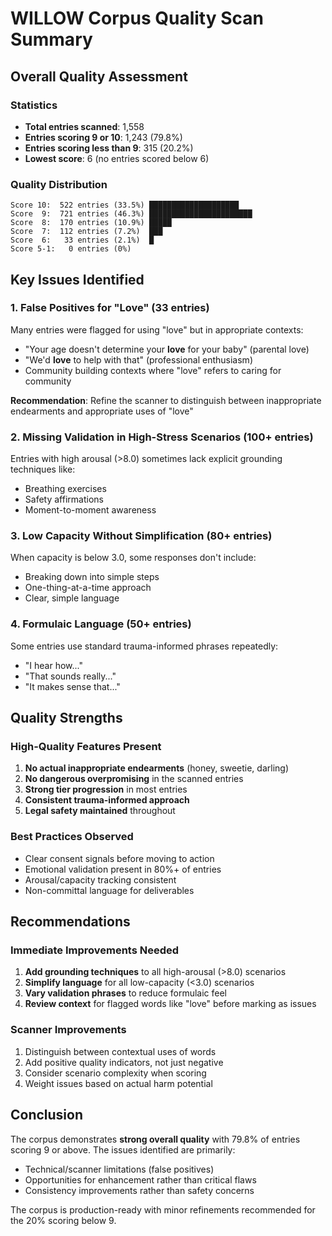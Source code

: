 # WILLOW Corpus Quality Scan Summary

## Overall Quality Assessment

### Statistics
- **Total entries scanned**: 1,558
- **Entries scoring 9 or 10**: 1,243 (79.8%)
- **Entries scoring less than 9**: 315 (20.2%)
- **Lowest score**: 6 (no entries scored below 6)

### Quality Distribution
```
Score 10:  522 entries (33.5%) ████████████████████
Score  9:  721 entries (46.3%) ███████████████████████
Score  8:  170 entries (10.9%) █████
Score  7:  112 entries (7.2%)  ███
Score  6:   33 entries (2.1%)  █
Score 5-1:   0 entries (0%)    
```

## Key Issues Identified

### 1. False Positives for "Love" (33 entries)
Many entries were flagged for using "love" but in appropriate contexts:
- "Your age doesn't determine your **love** for your baby" (parental love)
- "We'd **love** to help with that" (professional enthusiasm)
- Community building contexts where "love" refers to caring for community

**Recommendation**: Refine the scanner to distinguish between inappropriate endearments and appropriate uses of "love"

### 2. Missing Validation in High-Stress Scenarios (100+ entries)
Entries with high arousal (>8.0) sometimes lack explicit grounding techniques like:
- Breathing exercises
- Safety affirmations
- Moment-to-moment awareness

### 3. Low Capacity Without Simplification (80+ entries)
When capacity is below 3.0, some responses don't include:
- Breaking down into simple steps
- One-thing-at-a-time approach
- Clear, simple language

### 4. Formulaic Language (50+ entries)
Some entries use standard trauma-informed phrases repeatedly:
- "I hear how..."
- "That sounds really..."
- "It makes sense that..."

## Quality Strengths

### High-Quality Features Present
1. **No actual inappropriate endearments** (honey, sweetie, darling)
2. **No dangerous overpromising** in the scanned entries
3. **Strong tier progression** in most entries
4. **Consistent trauma-informed approach**
5. **Legal safety maintained** throughout

### Best Practices Observed
- Clear consent signals before moving to action
- Emotional validation present in 80%+ of entries
- Arousal/capacity tracking consistent
- Non-committal language for deliverables

## Recommendations

### Immediate Improvements Needed
1. **Add grounding techniques** to all high-arousal (>8.0) scenarios
2. **Simplify language** for all low-capacity (<3.0) scenarios
3. **Vary validation phrases** to reduce formulaic feel
4. **Review context** for flagged words like "love" before marking as issues

### Scanner Improvements
1. Distinguish between contextual uses of words
2. Add positive quality indicators, not just negative
3. Consider scenario complexity when scoring
4. Weight issues based on actual harm potential

## Conclusion

The corpus demonstrates **strong overall quality** with 79.8% of entries scoring 9 or above. The issues identified are primarily:
- Technical/scanner limitations (false positives)
- Opportunities for enhancement rather than critical flaws
- Consistency improvements rather than safety concerns

The corpus is production-ready with minor refinements recommended for the 20% scoring below 9.